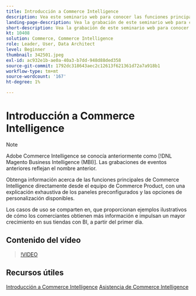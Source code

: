 ```yaml
---
title: Introducción a Commerce Intelligence
description: Vea este seminario web para conocer las funciones principales de Commerce Intelligence para su tienda Adobe Commerce o Magento Open Source.
landing-page-description: Vea la grabación de este seminario web para conocer las funciones principales de Commerce Intelligence para su tienda Adobe Commerce o Magento Open Source.
short-description: Vea la grabación de este seminario web para conocer las funciones principales de Commerce Intelligence para su tienda Adobe Commerce o Magento Open Source.
kt: 10408
solution: Commerce, Commerce Intelligence
role: Leader, User, Data Architect
level: Beginner
thumbnail: 342501.jpeg
exl-id: ac932e1b-ae0a-40a3-b7dd-948d88ded358
source-git-commit: 1792dc318643aec2c12613f621361d72a7a918b1
workflow-type: tm+mt
source-wordcount: '167'
ht-degree: 1%

---
```


# Introducción a Commerce Intelligence

>[!NOTE]
>
>Adobe Commerce Intelligence se conocía anteriormente como [!DNL Magento Business Intelligence (MBI)]. Las grabaciones de eventos anteriores reflejan el nombre anterior.

Obtenga información acerca de las funciones principales de Commerce Intelligence directamente desde el equipo de Commerce Product, con una explicación exhaustiva de los paneles preconfigurados y las opciones de personalización disponibles.

Los casos de uso se comparten en, que proporcionan ejemplos ilustrativos de cómo los comerciantes obtienen más información e impulsan un mayor crecimiento en sus tiendas con BI, a partir del primer día.

## Contenido del vídeo

>[!VIDEO](https://video.tv.adobe.com/v/342501?quality=12&learn=on)

## Recursos útiles

[Introducción a Commerce Intelligence](https://experienceleague.adobe.com/docs/commerce-business-intelligence/mbi/getting-started.html)
[Asistencia de Commerce Intelligence](https://experienceleague.adobe.com/docs/commerce-knowledge-base/kb/troubleshooting/miscellaneous/mbi-service-policies.html)
